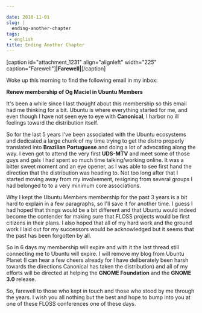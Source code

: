 ```yaml
---

date: 2010-11-01
slug: |
  ending-another-chapter
tags:
 - english
title: Ending Another Chapter
---
```


\[caption id="attachment_1231" align="alignleft" width="225"
caption="Farewell"\]**\|Farewell\|**\[/caption\]

Woke up this morning to find the following email in my inbox:

**Renew membership of Og Maciel in Ubuntu Members**

It's been a while since I last thought about this membership so this
email had me thinking for a bit. Ubuntu is where everything started for
me, and even though I have not seen eye to eye with **Canonical**, I
harbor no ill feelings toward the distribution itself.

So for the last 5 years I've been associated with the Ubuntu ecosystems
and dedicated a large chunk of my time trying to get the distro properly
translated into **Brazilian Portuguese** and doing a lot of advocating
along the way. I even got to attend the very first **UDS-MTV** and meet
some of those guys and gals I had spent so much time talking/working
online. It was a bitter sweet moment and an eye opener, as I was able to
see first hand the direction that the distribution was heading to. Not
too long after that I started moving away from my involvement, resigning
from several groups I had belonged to to a very minimum core
associations.

Why I kept the Ubuntu Members membership for the past 3 years is a bit
hard to explain in a few paragraphs, so I'll save it for another time. I
guess I had hoped that things would be a bit different and that Ubuntu
would indeed become the contender for making sure that FLOSS projects
would be first citizens in their plans. I also hoped that all of my hard
work and the ground work I laid out for my successors would be
acknowledged but it seems that the past has been forgotten by all.

So in 6 days my membership will expire and with it the last thread still
connecting me to Ubuntu will expire. I will remove my blog from Ubuntu
Planet (I can hear a few cheers already for I have deliberately been
harsh towards the directions Canonical has taken the distribution) and
all of my efforts will be directed at helping the **GNOME Foundation**
and the **GNOME 3.0** release.

So, farewell to those who kept in touch and those who stood by me
through the years. I wish you all nothing but the best and hope to bump
into you at one of these FLOSS conferences one of these days.
